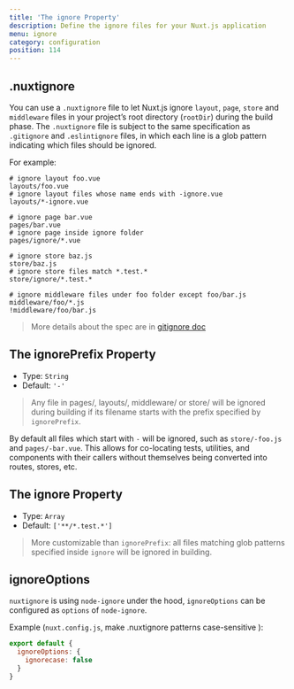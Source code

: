 ```yaml
---
title: 'The ignore Property'
description: Define the ignore files for your Nuxt.js application
menu: ignore
category: configuration
position: 114
---
```


## .nuxtignore

You can use a `.nuxtignore` file to let Nuxt.js ignore `layout`, `page`, `store` and `middleware` files in your project’s root directory (`rootDir`) during the build phase. The `.nuxtignore` file is subject to the same specification as `.gitignore` and `.eslintignore` files, in which each line is a glob pattern indicating which files should be ignored.

For example:

```
# ignore layout foo.vue
layouts/foo.vue
# ignore layout files whose name ends with -ignore.vue
layouts/*-ignore.vue

# ignore page bar.vue
pages/bar.vue
# ignore page inside ignore folder
pages/ignore/*.vue

# ignore store baz.js
store/baz.js
# ignore store files match *.test.*
store/ignore/*.test.*

# ignore middleware files under foo folder except foo/bar.js
middleware/foo/*.js
!middleware/foo/bar.js
```

> More details about the spec are in [gitignore doc](https://git-scm.com/docs/gitignore)

## The ignorePrefix Property

- Type: `String`
- Default: `'-'`

> Any file in pages/, layouts/, middleware/ or store/ will be ignored during building if its filename starts with the prefix specified by `ignorePrefix`.

By default all files which start with `-` will be ignored, such as `store/-foo.js` and `pages/-bar.vue`. This allows for co-locating tests, utilities, and components with their callers without themselves being converted into routes, stores, etc.

## The ignore Property

- Type: `Array`
- Default: `['**/*.test.*']`

> More customizable than `ignorePrefix`: all files matching glob patterns specified inside `ignore` will be ignored in building.

## ignoreOptions

`nuxtignore` is using `node-ignore` under the hood, `ignoreOptions` can be configured as `options` of `node-ignore`.

Example (`nuxt.config.js`, make .nuxtignore patterns case-sensitive ):

```js
export default {
  ignoreOptions: {
    ignorecase: false
  }
}
```
